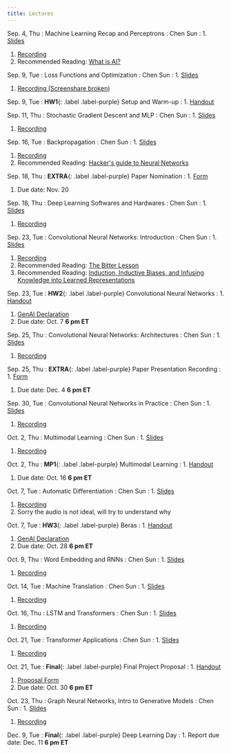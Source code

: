```yaml
---
title: Lectures
---
```


Sep. 4, Thu
: Machine Learning Recap and Perceptrons
  : Chen Sun
: 1. [Slides](https://drive.google.com/file/d/1WeDZJVL0gYQs4bdWQ0cbA2jKg56OPXXp/view?usp=sharing)
  1. [Recording](https://drive.google.com/file/d/1D2CroDUtsSyUSuToAe3OCn7fMvM-3OeX/view?usp=sharing)
  1. Recommended Reading: [What is AI?](http://jmc.stanford.edu/artificial-intelligence/what-is-ai/index.html)

Sep. 9, Tue
: Loss Functions and Optimization
  : Chen Sun
: 1. [Slides](https://drive.google.com/file/d/1r48VTx2jv4Fac1BRnlBg_RqT30YrxHsG/view?usp=sharing)
  1. [Recording (Screenshare broken)](https://drive.google.com/file/d/12lYZgRnwlsCtd6aknQ7W7Wt5BseTD0Fl/view?usp=sharing)

Sep. 9, Tue
: **HW1**{: .label .label-purple} Setup and Warm-up
: 1. [Handout](https://hackmd.io/DUbGr8EkSmapA_toNn5Fiw)

Sep. 11, Thu
: Stochastic Gradient Descent and MLP
  : Chen Sun
: 1. [Slides](https://drive.google.com/file/d/19nOY-MkU4Ct7SEzJOU2NVxkBxqNl5xyg/view?usp=sharing)
  1. [Recording](https://drive.google.com/file/d/17uUqwGVoqKDv-DE_nTtOmeXvA6_bfzxh/view?usp=sharing)

Sep. 16, Tue
: Backpropagation
  : Chen Sun
: 1. [Slides](https://drive.google.com/file/d/1g6WIJP5ZROvQU5EWDtXFGzkj0kfHHPAw/view?usp=sharing)
  1. [Recording](https://drive.google.com/file/d/12iz_8c5ONaSjJ_OTXS1BjQLi6cy4vOuX/view?usp=sharing)
  1. Recommended Reading: [Hacker's guide to Neural Networks](https://karpathy.github.io/neuralnets/)

Sep. 18, Thu
: **EXTRA**{: .label .label-purple} Paper Nomination
: 1. [Form](https://forms.gle/t2T9owBQiqtXnDAq6)
  1. Due date: Nov. 20

Sep. 18, Thu
: Deep Learning Softwares and Hardwares
  : Chen Sun
: 1. [Slides](https://drive.google.com/file/d/1ajQ5O86DjSD7fLsmLrEhVCn1jsJEo9vS/view?usp=sharing)
  1. [Recording](https://drive.google.com/file/d/1mJn_MHx63qWvx5IPTXYvlbRuhmNggO_i/view?usp=drive_link)

Sep. 23, Tue
: Convolutional Neural Networks: Introduction
  : Chen Sun
: 1. [Slides](https://drive.google.com/file/d/1nUBbBUKqUwkSARxVnI5RwbOPEbwqcU2u/view?usp=sharing)
  1. [Recording](https://drive.google.com/file/d/1JSy9Yad8-_Lqbsx2TIlA3Pg65_xIbAO5/view?usp=sharing)
  1. Recommended Reading: [The Bitter Lesson](http://www.incompleteideas.net/IncIdeas/BitterLesson.html)
  1. Recommended Reading: [Induction, Inductive Biases, and Infusing Knowledge into Learned Representations](https://sgfin.github.io/2020/06/22/Induction-Intro/)

Sep. 23, Tue
: **HW2**{: .label .label-purple} Convolutional Neural Networks
: 1. [Handout](https://hackmd.io/@brown-2470-f25/HkX2ymFKgg)
  1. [GenAI Declaration](https://forms.gle/EwQGmgH1BrBxFsgZ9)
  1. Due date: Oct. 7 **6 pm ET**

Sep. 25, Thu
: Convolutional Neural Networks: Architectures
  : Chen Sun
: 1. [Slides](https://drive.google.com/file/d/1BUAE8yAv_UB-wj4pRcR5n5Nmar0afUQV/view?usp=sharing)
  1. [Recording](https://drive.google.com/file/d/1lWPzuvYVrXvru6UH-vu_S1tc8oSP20Oy/view?usp=sharing)

Sep. 25, Thu
: **EXTRA**{: .label .label-purple} Paper Presentation Recording
: 1. [Form](https://forms.gle/9B2uYZoNBMUCakx6A)
  1. Due date: Dec. 4 **6 pm ET**

Sep. 30, Tue
: Convolutional Neural Networks in Practice
  : Chen Sun
: 1. [Slides](https://drive.google.com/file/d/163mRMXsb4-z-hqchgw6t4HIE5NiVbxBt/view?usp=sharing)
  1. [Recording](https://drive.google.com/file/d/1OAGcaOYkYVK1uHHBUphi0WWp44Jssg3h/view?usp=drive_link)

Oct. 2, Thu
: Multimodal Learning
  : Chen Sun
: 1. [Slides](https://drive.google.com/file/d/1tRH_Mnb9vaoKGr2s14-0MiWM8GUR2h8x/view?usp=sharing)
  1. [Recording](https://drive.google.com/file/d/1TI32VLXmzgkIjNuJ3DjnLZnhOoTYK7-t/view?usp=drive_link)

Oct. 2, Thu
: **MP1**{: .label .label-purple} Multimodal Learning
: 1. [Handout](https://docs.google.com/document/d/1VpJtvQtM502rxVzSYHGCjjbOkRhFlFX8qq0Sw2UnUi8/edit?usp=sharing)
  1. Due date: Oct. 16 **6 pm ET**

Oct. 7, Tue
: Automatic Differentiation
  : Chen Sun
: 1. [Slides](https://drive.google.com/file/d/15GIUNaaVvsfKg-WWFqrHkn3frYdJ2zKp/view?usp=sharing)
  1. [Recording](https://drive.google.com/file/d/1IYzaIyBWLo4nY_cZEySHVYOarVSJqtHD/view?usp=sharing)
  1. Sorry the audio is not ideal, will try to understand why

Oct. 7, Tue
: **HW3**{: .label .label-purple} Beras
: 1. [Handout](https://hackmd.io/@brown-2470-f25/rkEAJQFKxg)
  1. [GenAI Declaration](https://forms.gle/EwQGmgH1BrBxFsgZ9)
  1. Due date: Oct. 28 **6 pm ET**

Oct. 9, Thu
: Word Embedding and RNNs
  : Chen Sun
: 1. [Slides](https://drive.google.com/file/d/1wO-toBV-FbOXWVxHUcSmug9PZ4HEI2ce/view?usp=sharing)
  1. [Recording](https://drive.google.com/file/d/1vmksF97dHMfNYEBPfJPZs7j_geYi-Nre/view?usp=sharing)

Oct. 14, Tue
: Machine Translation
  : Chen Sun
: 1. [Slides](https://drive.google.com/file/d/1WXew7l-rpVl3bPWy9LepS0hE97r-_2vO/view?usp=sharing)
  1. [Recording](https://drive.google.com/file/d/1iJLsFYTVI_lfCuc-u1qaqHpmYzN4Qz_N/view?usp=sharing)

Oct. 16, Thu
: LSTM and Transformers
  : Chen Sun
: 1. [Slides](https://drive.google.com/file/d/1JXZNBEVd0QL2x7j4-LJXqIFUQedskB_p/view?usp=sharing)
  1. [Recording](https://drive.google.com/file/d/1AzQXJcXDte0K7HehnC5AAsDSVlb9wjpW/view?usp=drive_link)

Oct. 21, Tue
: Transformer Applications
  : Chen Sun
: 1. [Slides](https://drive.google.com/file/d/1DLHNbxG9cB80hXxFeLHnwH534j7RX_zm/view?usp=sharing)
  1. [Recording](https://drive.google.com/file/d/1j1_q-ZQPSe5vBCm9FADnPqEV4bPwdzBE/view?usp=sharing)

Oct. 21, Tue
: **Final**{: .label .label-purple} Final Project Proposal
: 1. [Handout](https://hackmd.io/@brown-2470-f25/H1LNeXYYgg)
  1. [Proposal Form](https://forms.gle/dKcfijDkMS4o6chX6 )
  1. Due date: Oct. 30 **6 pm ET**

Oct. 23, Thu
: Graph Neural Networks, Intro to Generative Models
  : Chen Sun
: 1. [Slides](https://drive.google.com/file/d/1O_2xJECW35Q2BdWpeeNfhG08fLYg2eL0/view?usp=sharing)
  1. [Recording]()

Dec. 9, Tue
: **Final**{: .label .label-purple} Deep Learning Day
: 1. Report due date: Dec. 11 **6 pm ET**